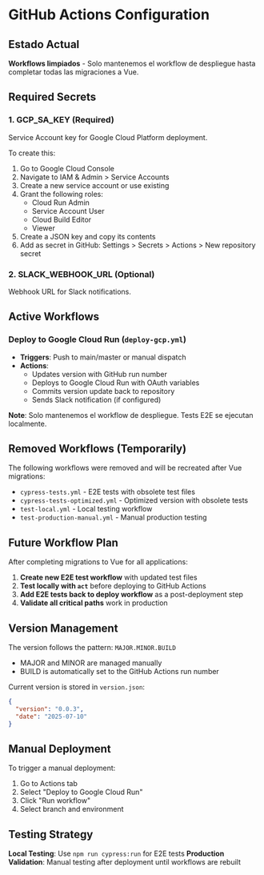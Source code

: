 # GitHub Actions Configuration

## Estado Actual

**Workflows limpiados** - Solo mantenemos el workflow de despliegue hasta completar todas las migraciones a Vue.

## Required Secrets

### 1. GCP_SA_KEY (Required)
Service Account key for Google Cloud Platform deployment.

To create this:
1. Go to Google Cloud Console
2. Navigate to IAM & Admin > Service Accounts
3. Create a new service account or use existing
4. Grant the following roles:
   - Cloud Run Admin
   - Service Account User
   - Cloud Build Editor
   - Viewer
5. Create a JSON key and copy its contents
6. Add as secret in GitHub: Settings > Secrets > Actions > New repository secret

### 2. SLACK_WEBHOOK_URL (Optional)
Webhook URL for Slack notifications.

## Active Workflows

### Deploy to Google Cloud Run (`deploy-gcp.yml`)
- **Triggers**: Push to main/master or manual dispatch
- **Actions**:
  - Updates version with GitHub run number
  - Deploys to Google Cloud Run with OAuth variables
  - Commits version update back to repository
  - Sends Slack notification (if configured)

**Note**: Solo mantenemos el workflow de despliegue. Tests E2E se ejecutan localmente.

## Removed Workflows (Temporarily)

The following workflows were removed and will be recreated after Vue migrations:
- `cypress-tests.yml` - E2E tests with obsolete test files
- `cypress-tests-optimized.yml` - Optimized version with obsolete tests
- `test-local.yml` - Local testing workflow
- `test-production-manual.yml` - Manual production testing

## Future Workflow Plan

After completing migrations to Vue for all applications:

1. **Create new E2E test workflow** with updated test files
2. **Test locally with `act`** before deploying to GitHub Actions
3. **Add E2E tests back to deploy workflow** as a post-deployment step
4. **Validate all critical paths** work in production

## Version Management

The version follows the pattern: `MAJOR.MINOR.BUILD`
- MAJOR and MINOR are managed manually
- BUILD is automatically set to the GitHub Actions run number

Current version is stored in `version.json`:
```json
{
  "version": "0.0.3",
  "date": "2025-07-10"
}
```

## Manual Deployment

To trigger a manual deployment:
1. Go to Actions tab
2. Select "Deploy to Google Cloud Run"
3. Click "Run workflow"
4. Select branch and environment

## Testing Strategy

**Local Testing**: Use `npm run cypress:run` for E2E tests
**Production Validation**: Manual testing after deployment until workflows are rebuilt